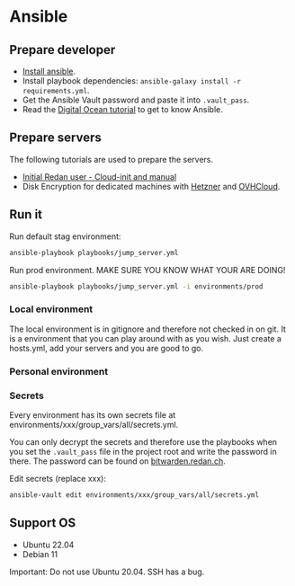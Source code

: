 # Ansible

## Prepare developer

- [Install ansible](https://docs.ansible.com/ansible/latest/installation_guide/index.html).
- Install playbook dependencies: `ansible-galaxy install -r requirements.yml`.
- Get the Ansible Vault password and paste it into `.vault_pass`.
- Read the [Digital Ocean tutorial](https://www.digitalocean.com/community/tutorials/how-to-manage-multistage-environments-with-ansible#ansible-recommended-strategy-using-groups-and-multiple-inventories) to get to know Ansible.

## Prepare servers

The following tutorials are used to prepare the servers.

- [Initial Redan user - Cloud-init and manual](https://gitlab.redan.ch/redan/devops/ansible/-/wikis/Initial-Redan-user-Cloud-init-&-Manual)
- Disk Encryption for dedicated machines with [Hetzner](https://gitlab.redan.ch/redan/devops/ansible/-/wikis/Dedicated-Server-Disk-encryption---Hetzner) and [OVHCloud](https://gitlab.redan.ch/redan/devops/ansible/-/wikis/Dedicated-Server-Disk-encryption-OVHCloud).

## Run it

Run default stag environment:

```bash
ansible-playbook playbooks/jump_server.yml
```

Run prod environment. MAKE SURE YOU KNOW WHAT YOUR ARE DOING!

```bash
ansible-playbook playbooks/jump_server.yml -i environments/prod
```

### Local environment

The local environment is in gitignore and therefore not checked in on git. It is a environment that you can play around with as you wish. Just create a hosts.yml, add your servers and you are good to go.

### Personal environment


### Secrets

Every environment has its own secrets file at environments/xxx/group_vars/all/secrets.yml.

You can only decrypt the secrets and therefore use the playbooks when you set the `.vault_pass` file in the
project root and write the password in there. The password can be found on [bitwarden.redan.ch](https://bitwarden.redan.ch).


Edit secrets (replace xxx):

```bash
ansible-vault edit environments/xxx/group_vars/all/secrets.yml
```



## Support OS

- Ubuntu 22.04
- Debian 11

Important: Do not use Ubuntu 20.04. SSH has a bug.
